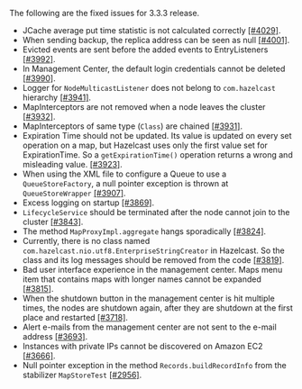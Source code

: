 
The following are the fixed issues for 3.3.3 release.


- JCache average put time statistic is not calculated correctly [[#4029]](https://github.com/hazelcast/hazelcast/issues/4029).
- When sending backup, the replica address can be seen as null [[#4001]](https://github.com/hazelcast/hazelcast/issues/4001).
- Evicted events are sent before the added events to EntryListeners [[#3992]](https://github.com/hazelcast/hazelcast/issues/3992).
- In Management Center, the default login credentials cannot be deleted [[#3990]](https://github.com/hazelcast/hazelcast/issues/3990).
- Logger for `NodeMulticastListener` does not belong to `com.hazelcast` hierarchy [[#3941]](https://github.com/hazelcast/hazelcast/issues/3941).
- MapInterceptors are not removed when a node leaves the cluster [[#3932]](https://github.com/hazelcast/hazelcast/issues/3932).
- MapInterceptors of same type (`Class`) are chained [[#3931]](https://github.com/hazelcast/hazelcast/issues/3931).
- Expiration Time should not be updated. Its value is updated on every set operation on a map, but Hazelcast uses only the first value set for ExpirationTime. So a `getExpirationTime()` operation returns a wrong and misleading value. [[#3923]](https://github.com/hazelcast/hazelcast/issues/3923).
- When using the XML file to configure a Queue to use a `QueueStoreFactory`, a null pointer exception is thrown at `QueueStoreWrapper` [[#3907]](https://github.com/hazelcast/hazelcast/issues/3907).
- Excess logging on startup [[#3869]](https://github.com/hazelcast/hazelcast/issues/3869).
- `LifecycleService` should be terminated after the node cannot join to the cluster [[#3843]](https://github.com/hazelcast/hazelcast/issues/3843).
- The method `MapProxyImpl.aggregate` hangs sporadically [[#3824]](https://github.com/hazelcast/hazelcast/issues/3824).
- Currently, there is no class named `com.hazelcast.nio.utf8.EnterpriseStringCreator` in Hazelcast. So the class and its log messages should be removed from the code [[#3819]](https://github.com/hazelcast/hazelcast/issues/3819).
- Bad user interface experience in the management center. Maps menu item that contains maps with longer names cannot be expanded [[#3815]](https://github.com/hazelcast/hazelcast/issues/3815).
- When the shutdown button in the management center is hit multiple times, the nodes are shutdown again, after they are shutdown at the first place and restarted [[#3718]](https://github.com/hazelcast/hazelcast/issues/3718).
- Alert e-mails from the management center are not sent to the e-mail address [[#3693]](https://github.com/hazelcast/hazelcast/issues/3693).
- Instances with private IPs cannot be discovered on Amazon EC2 [[#3666]](https://github.com/hazelcast/hazelcast/issues/3666).
- Null pointer exception in the method `Records.buildRecordInfo` from the stabilizer `MapStoreTest` [[#2956]](https://github.com/hazelcast/hazelcast/issues/2956).

